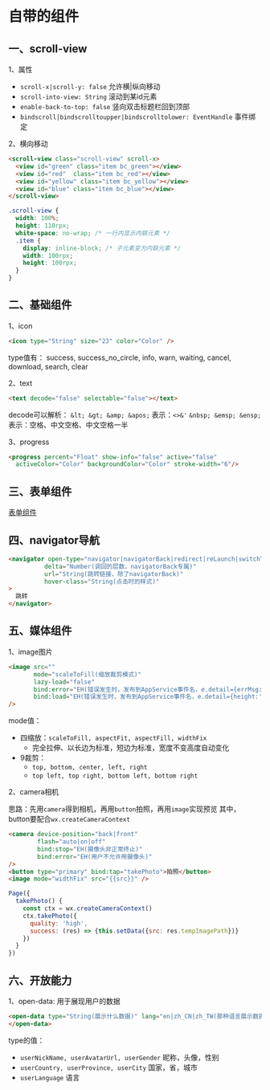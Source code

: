 <!-- 2018/4/21 -->

# 自带的组件

## 一、scroll-view

1、属性

- `scroll-x|scroll-y: false` 允许横|纵向移动
- `scroll-into-view: String` 滚动到某id元素
- `enable-back-to-top: false` 竖向双击标题栏回到顶部
- `bindscroll|bindscrolltoupper|bindscrolltolower: EventHandle` 事件绑定

2、横向移动

```html
<scroll-view class="scroll-view" scroll-x>
  <view id="green" class="item bc_green"></view>
  <view id="red"  class="item bc_red"></view>
  <view id="yellow" class="item bc_yellow"></view>
  <view id="blue" class="item bc_blue"></view>
</scroll-view>
```

```css
.scroll-view {
  width: 100%;
  height: 110rpx;
  white-space: no-wrap; /* 一行内显示内联元素 */
  .item {
    display: inline-block; /* 子元素变为内联元素 */
    width: 100rpx;
    height: 100rpx;
  }
}
```

## 二、基础组件

1、icon

```html
<icon type="String" size="23" color="Color" />
```

type值有：
success, success_no_circle, info, warn,
waiting, cancel, download, search, clear

2、text

```html
<text decode="false" selectable="false"></text>
```

decode可以解析：
`&lt; &gt; &amp; &apos;` 表示：`<>&'`
`&nbsp; &emsp; &ensp;` 表示：空格、中文空格、中文空格一半

3、progress

```html
<progress percent="Float" show-info="false" active="false"
  activeColor="Color" backgroundColor="Color" stroke-width="6"/>
```

## 三、表单组件

[表单组件](表单组件.md)

## 四、navigator导航

```html
<navigator open-type="navigator|navigatorBack|redirect|reLaunch|switchTab(跳转方式)"
          delta="Number(调回的层数，navigatorBack专属)"
          url="String(跳转链接，除了navigatorBack)"
          hover-class="String(点击时的样式)"
>
  跳转
</navigator>
```

## 五、媒体组件

1、image图片

```html
<image src=""
       mode="scaleToFill(缩放裁剪模式)"
       lazy-load="false"
       bind:error="EH(错误发生时，发布到AppService事件名，e.detail={errMsg:''})"
       bind:load="EH(错误发生时，发布到AppService事件名，e.detail={height:'', width:''}))"
/>
```

mode值：

- 四缩放：`scaleToFill, aspectFit, aspectFill, widthFix`
  - 完全拉伸、以长边为标准，短边为标准，宽度不变高度自动变化
- 9裁剪：
  - `top, bottom, center, left, right`
  - `top left, top right, bottom left, bottom right`

2、camera相机

思路：先用`camera`得到相机，再用`button`拍照，再用`image`实现预览
其中，button要配合`wx.createCameraContext`

```html
<camera device-position="back|front"
        flash="auto|on|off"
        bind:stop="EH(摄像头非正常终止)"
        bind:error="EH(用户不允许用摄像头)"
/>
<button type="primary" bind:tap="takePhoto">拍照</button>
<image mode="widthFix" src="{{src}}" />
```

```js
Page({
  takePhoto() {
    const ctx = wx.createCameraContext()
    ctx.takePhoto({
      quality: 'high',
      success: (res) => {this.setData({src: res.tempImagePath})}
    })
  }
})
```

## 六、开放能力

1、open-data: 用于展现用户的数据

```html
<open-data type="String(展示什么数据)" lang="en|zh_CN|zh_TW(那种语言展示数据)">
</open-data>
```

type的值：

- `userNickName, userAvatarUrl, userGender` 昵称，头像，性别
- `userCountry, userProvince, userCity` 国家，省，城市
- `userLanguage` 语言 
